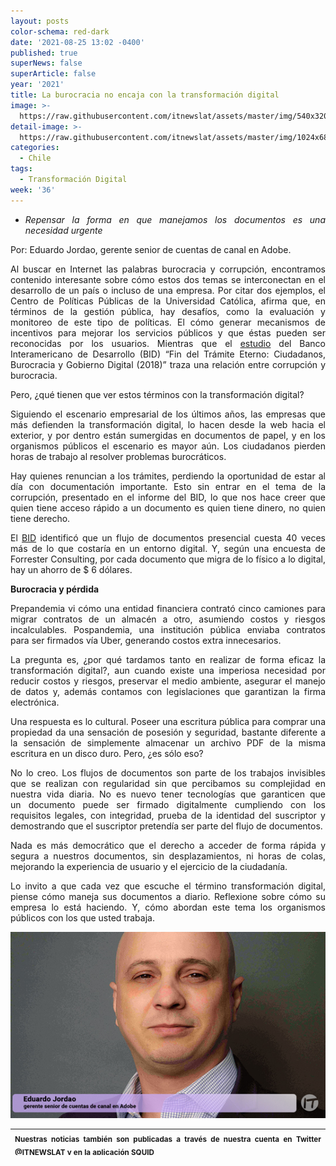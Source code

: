 ```yaml
---
layout: posts
color-schema: red-dark
date: '2021-08-25 13:02 -0400'
published: true
superNews: false
superArticle: false
year: '2021'
title: La burocracia no encaja con la transformación digital
image: >-
  https://raw.githubusercontent.com/itnewslat/assets/master/img/540x320/Eduardo-Jordao-p.jpg
detail-image: >-
  https://raw.githubusercontent.com/itnewslat/assets/master/img/1024x680/Eduardo-Jordao-g.jpg
categories:
  - Chile
tags:
  - Transformación Digital
week: '36'
---
```

<ul style="list-style-type: disc; text-align: justify;">
	<li><em>Repensar la forma en que manejamos los documentos es una necesidad urgente</em></li>
</ul>
<p style="text-align: justify;">Por: Eduardo Jordao, gerente senior de cuentas de canal en Adobe.</p>
<p style="text-align: justify;">Al buscar en Internet las palabras burocracia y corrupción, encontramos contenido interesante sobre cómo estos dos temas se interconectan en el desarrollo de un país o incluso de una empresa. Por citar dos ejemplos, el Centro de Políticas Públicas de la Universidad Católica, afirma que, en términos de la gestión pública, hay desafíos, como la evaluación y monitoreo de este tipo de políticas. El cómo generar mecanismos de incentivos para mejorar los servicios públicos y que éstas pueden ser reconocidas por los usuarios. Mientras que el <a href="https://cloud.mail.iadb.org/fin_tramite_eterno">estudio</a> del Banco Interamericano de Desarrollo (BID) “Fin del Trámite Eterno: Ciudadanos, Burocracia y Gobierno Digital (2018)” traza una relación entre corrupción y burocracia.</p>
<p style="text-align: justify;">Pero, ¿qué tienen que ver estos términos con la transformación digital?</p>
<p style="text-align: justify;">Siguiendo el escenario empresarial de los últimos años, las empresas que más defienden la transformación digital, lo hacen desde la web hacia el exterior, y por dentro están sumergidas en documentos de papel, y en los organismos públicos el escenario es mayor aún. Los ciudadanos pierden horas de trabajo al resolver problemas burocráticos.</p>
<p style="text-align: justify;">Hay quienes renuncian a los trámites, perdiendo la oportunidad de estar al día con documentación importante. Esto sin entrar en el tema de la corrupción, presentado en el informe del BID, lo que nos hace creer que quien tiene acceso rápido a un documento es quien tiene dinero, no quien tiene derecho.</p>
<p style="text-align: justify;">El <a href="https://cloud.mail.iadb.org/fin_tramite_eterno">BID</a> identificó que un flujo de documentos presencial cuesta 40 veces más de lo que costaría en un entorno digital. Y, según una encuesta de Forrester Consulting, por cada documento que migra de lo físico a lo digital, hay un ahorro de $ 6 dólares.</p>
<p style="text-align: justify;"><strong>Burocracia y pérdida</strong></p>
<p style="text-align: justify;">Prepandemia vi cómo una entidad financiera contrató cinco camiones para migrar contratos de un almacén a otro, asumiendo costos y riesgos incalculables. Pospandemia, una institución pública enviaba contratos para ser firmados vía Uber, generando costos extra innecesarios.</p>
<p style="text-align: justify;">La pregunta es, ¿por qué tardamos tanto en realizar de forma eficaz la transformación digital?, aun cuando existe una imperiosa necesidad por reducir costos y riesgos, preservar el medio ambiente, asegurar el manejo de datos y, además contamos con legislaciones que garantizan la firma electrónica.</p>
<p style="text-align: justify;">Una respuesta es lo cultural. Poseer una escritura pública para comprar una propiedad da una sensación de posesión y seguridad, bastante diferente a la sensación de simplemente almacenar un archivo PDF de la misma escritura en un disco duro. Pero, ¿es sólo eso?</p>
<p style="text-align: justify;">No lo creo. Los flujos de documentos son parte de los trabajos invisibles que se realizan con regularidad sin que percibamos su complejidad en nuestra vida diaria. No es nuevo tener tecnologías que garanticen que un documento puede ser firmado digitalmente cumpliendo con los requisitos legales, con integridad, prueba de la identidad del suscriptor y demostrando que el suscriptor pretendía ser parte del flujo de documentos.</p>
<p style="text-align: justify;">Nada es más democrático que el derecho a acceder de forma rápida y segura a nuestros documentos, sin desplazamientos, ni horas de colas, mejorando la experiencia de usuario y el ejercicio de la ciudadanía.</p>
<p style="text-align: justify;">Lo invito a que cada vez que escuche el término transformación digital, piense cómo maneja sus documentos a diario. Reflexione sobre cómo su empresa lo está haciendo. Y, cómo abordan este tema los organismos públicos con los que usted trabaja.</p>

![](https://raw.githubusercontent.com/itnewslat/assets/master/img/540x320/Eduardo-Jordao-p.jpg)

<table style="height: 42px;" width="569">
<tbody>
<tr>
<td style="text-align: justify;"><sub><strong>Nuestras noticias también son publicadas a través de nuestra cuenta en Twitter <a href="https://twitter.com/itnewslat?lang=es">@ITNEWSLAT</a> y en la aplicación <a href="https://squidapp.co/en/">SQUID</a></strong></sub></td>
</tr>
</tbody>
</table>
